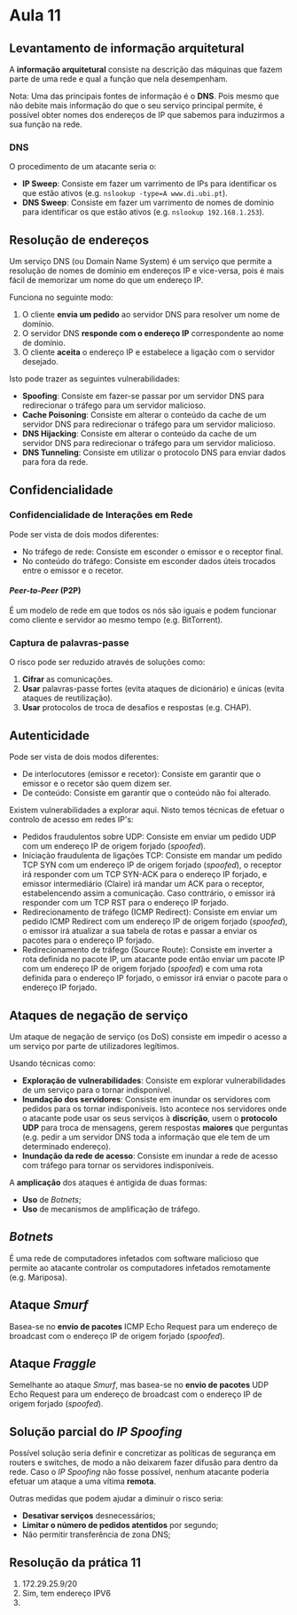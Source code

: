 # Aula 11

## Levantamento de informação arquitetural
A **informação arquitetural** consiste na descrição das máquinas que fazem parte de uma rede e qual a função que nela desempenham.

Nota: Uma das principais fontes de informação é o **DNS**. Pois mesmo que não debite mais informação do que o seu serviço principal permite, é possível obter nomes dos endereços de IP que sabemos para induzirmos a sua função na rede.

### DNS
O procedimento de um atacante seria o:
 - **IP Sweep**: Consiste em fazer um varrimento de IPs para identificar os que estão ativos (e.g. `nslookup -type=A www.di.ubi.pt`).
 - **DNS Sweep**: Consiste em fazer um varrimento de nomes de domínio para identificar os que estão ativos (e.g. `nslookup 192.168.1.253`).

## Resolução de endereços
Um serviço DNS (ou Domain Name System) é um serviço que permite a resolução de nomes de domínio em endereços IP e vice-versa, pois é mais fácil de memorizar um nome do que um endereço IP.

Funciona no seguinte modo:
 1. O cliente **envia um pedido** ao servidor DNS para resolver um nome de domínio.
 2. O servidor DNS **responde com o endereço IP** correspondente ao nome de domínio.
 3. O cliente **aceita** o endereço IP e estabelece a ligação com o servidor desejado.

Isto pode trazer as seguintes vulnerabilidades:
 - **Spoofing**: Consiste em fazer-se passar por um servidor DNS para redirecionar o tráfego para um servidor malicioso.
 - **Cache Poisoning**: Consiste em alterar o conteúdo da cache de um servidor DNS para redirecionar o tráfego para um servidor malicioso.
 - **DNS Hijacking**: Consiste em alterar o conteúdo da cache de um servidor DNS para redirecionar o tráfego para um servidor malicioso.
 - **DNS Tunneling**: Consiste em utilizar o protocolo DNS para enviar dados para fora da rede.

## Confidencialidade

### Confidencialidade de Interações em Rede
Pode ser vista de dois modos diferentes:
 - No tráfego de rede: Consiste em esconder o emissor e o receptor final.
 - No conteúdo do tráfego: Consiste em esconder dados úteis trocados entre o emissor e o recetor.

#### *Peer-to-Peer* (P2P)
É um modelo de rede em que todos os nós são iguais e podem funcionar como cliente e servidor ao mesmo tempo (e.g. BitTorrent).

### Captura de palavras-passe
O risco pode ser reduzido através de soluções como:
 1. **Cifrar** as comunicações.
 2. **Usar** palavras-passe fortes (evita ataques de dicionário) e únicas (evita ataques de reutilização).
 3. **Usar** protocolos de troca de desafios e respostas (e.g. CHAP).


## Autenticidade
Pode ser vista de dois modos diferentes:
 - De interlocutores (emissor e recetor): Consiste em garantir que o emissor e o recetor são quem dizem ser.
 - De conteúdo: Consiste em garantir que o conteúdo não foi alterado.

Existem vulnerabilidades a explorar aqui. Nisto temos técnicas de efetuar o controlo de acesso em redes IP's:
 - Pedidos fraudulentos sobre UDP: Consiste em enviar um pedido UDP com um endereço IP de origem forjado (*spoofed*).
 - Iniciação fraudulenta de ligações TCP: Consiste em mandar um pedido TCP SYN com um endereço IP de origem forjado (*spoofed*), o receptor irá responder com um TCP SYN-ACK para o endereço IP forjado, e emissor intermediário (Claire) irá mandar um ACK para o receptor, estabelencendo assim a comunicação. Caso conttrário, o emissor irá responder com um TCP RST para o endereço IP forjado.
 - Redirecionamento de tráfego (ICMP Redirect): Consiste em enviar um pedido ICMP Redirect com um endereço IP de origem forjado (*spoofed*), o emissor irá atualizar a sua tabela de rotas e passar a enviar os pacotes para o endereço IP forjado.
 - Redirecionamento de tráfego (Source Route): Consiste em inverter a rota definida no pacote IP, um atacante pode então enviar um pacote IP com um endereço IP de origem forjado (*spoofed*) e com uma rota definida para o endereço IP forjado, o emissor irá enviar o pacote para o endereço IP forjado.

## Ataques de negação de serviço
Um ataque de negação de serviço (os DoS) consiste em impedir o acesso a um serviço por parte de utilizadores legítimos. 

Usando técnicas como:
 - **Exploração de vulnerabilidades**: Consiste em explorar vulnerabilidades de um serviço para o tornar indisponível.
 - **Inundação dos servidores**: Consiste em inundar os servidores com pedidos para os tornar indisponíveis. Isto acontece nos servidores onde o atacante pode usar os seus serviços à **discrição**, usem o **protocolo UDP** para troca de mensagens, gerem respostas **maiores** que perguntas (e.g. pedir a um servidor DNS toda a informação que ele tem de um determinado endereço).
 - **Inundação da rede de acesso**: Consiste em inundar a rede de acesso com tráfego para tornar os servidores indisponíveis.

A **amplicação** dos ataques é antigida de duas formas:
 - **Uso** de *Botnets*;
 - **Uso** de mecanismos de amplificação de tráfego.

## *Botnets*
É uma rede de computadores infetados com software malicioso que permite ao atacante controlar os computadores infetados remotamente (e.g. Mariposa).

## Ataque *Smurf*
Basea-se no **envio de pacotes** ICMP Echo Request para um endereço de broadcast com o endereço IP de origem forjado (*spoofed*).

## Ataque *Fraggle*
Semelhante ao ataque *Smurf*, mas basea-se no **envio de pacotes** UDP Echo Request para um endereço de broadcast com o endereço IP de origem forjado (*spoofed*).

## Solução parcial do *IP Spoofing*
Possível solução seria definir e concretizar as políticas de segurança em routers e switches, de modo a não deixarem fazer difusão para dentro da rede. Caso o *IP Spoofing* não fosse possível, nenhum atacante poderia efetuar um ataque a uma vítima **remota**.

Outras medidas que podem ajudar a diminuir o risco seria:
 - **Desativar serviços** desnecessários;
 - **Limitar o número de pedidos atentidos** por segundo;
 - Não permitir transferência de zona DNS;


## Resolução da prática 11
1. 172.29.25.9/20
2. Sim, tem endereço IPV6
3. 
